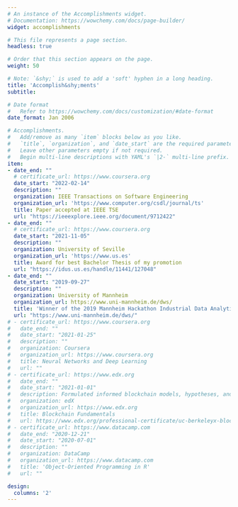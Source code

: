 ```yaml
---
# An instance of the Accomplishments widget.
# Documentation: https://wowchemy.com/docs/page-builder/
widget: accomplishments

# This file represents a page section.
headless: true

# Order that this section appears on the page.
weight: 50

# Note: `&shy;` is used to add a 'soft' hyphen in a long heading.
title: 'Accomplish&shy;ments'
subtitle:

# Date format
#   Refer to https://wowchemy.com/docs/customization/#date-format
date_format: Jan 2006

# Accomplishments.
#   Add/remove as many `item` blocks below as you like.
#   `title`, `organization`, and `date_start` are the required parameters.
#   Leave other parameters empty if not required.
#   Begin multi-line descriptions with YAML's `|2-` multi-line prefix.
item:
- date_end: ""
  # certificate_url: https://www.coursera.org
  date_start: "2022-02-14"
  description: ""
  organization: IEEE Transactions on Software Engineering
  organization_url: 'https://www.computer.org/csdl/journal/ts'
  title: Paper accepted at IEEE TSE
  url: "https://ieeexplore.ieee.org/document/9712422"
- date_end: ""
  # certificate_url: https://www.coursera.org
  date_start: "2021-11-05"
  description: ""
  organization: University of Seville
  organization_url: 'https://www.us.es'
  title: Award for best Bachelor Thesis of my promotion
  url: "https://idus.us.es/handle/11441/127048"
- date_end: ""
  date_start: "2019-09-27"
  description: ""
  organization: University of Mannheim
  organization_url: https://www.uni-mannheim.de/dws/
  title: 'Winner of the 2019 Mannheim Hackathon Industrial Data Analytics'
  url: "https://www.uni-mannheim.de/dws/"
# - certificate_url: https://www.coursera.org
#   date_end: ""
#   date_start: "2021-01-25"
#   description: ""
#   organization: Coursera
#   organization_url: https://www.coursera.org
#   title: Neural Networks and Deep Learning
#   url: ""
# - certificate_url: https://www.edx.org
#   date_end: ""
#   date_start: "2021-01-01"
#   description: Formulated informed blockchain models, hypotheses, and use cases.
#   organization: edX
#   organization_url: https://www.edx.org
#   title: Blockchain Fundamentals
#   url: https://www.edx.org/professional-certificate/uc-berkeleyx-blockchain-fundamentals
# - certificate_url: https://www.datacamp.com
#   date_end: "2020-12-21"
#   date_start: "2020-07-01"
#   description: ""
#   organization: DataCamp
#   organization_url: https://www.datacamp.com
#   title: 'Object-Oriented Programming in R'
#   url: ""

design:
  columns: '2' 
---
```

